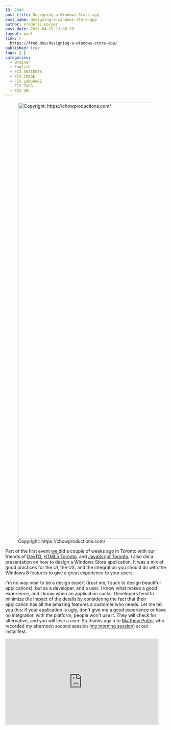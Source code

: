 ```yaml
---
ID: 2849
post_title: Designing a Windows Store app
post_name: designing-a-windows-store-app
author: Frédéric Harper
post_date: 2013-04-29 13:00:29
layout: post
link: >
  https://fred.dev/designing-a-windows-store-app/
published: true
tags: [ ]
categories:
  - Brainer
  - English
  - FIX ANTIDOTE
  - FIX IMAGE
  - FIX LANGUAGE
  - FIX TAGS
  - FIX URL
---
```

<figure><img alt="Copyright: https://chowproductions.com/" src="http://fred.dev/wp-content/uploads/2013/04/883686_446458512101134_320476237_o.jpg" width="2048" height="1366"/><figcaption> Copyright: https://chowproductions.com/</figcaption></figure><p>Part of the first event <a href="https://web.archive.org/web/20130628080719/http://www.webnotwar.ca/" target="_blank" rel="noopener noreferrer">we </a>did a couple of weeks ago in Toronto with our friends of <a href="https://devto.ca" target="_blank" rel="noopener noreferrer">DevTO</a>, <a href="http://htmltoronto.ca/" target="_blank" rel="noopener noreferrer">HTML5 Toronto</a>, and <a href="https://www.meetup.com/torontojs/" target="_blank" rel="noopener noreferrer">JavaScript Toronto</a>, I also did a presentation on how to design a Windows Store application. It was a mix of good practices for the UI, the UX, and the integration you should do with the Windows 8 features to give a great experience to your users.</p><p>I'm no way near to be a design expert (trust me, I suck to design beautiful applications), but as a developer, and a user, I know what makes a good experience, and I know when an application sucks. Developers tend to minimize the impact of the details by considering the fact that their application has all the amazing features a customer who needs. Let me tell you this: if your application is ugly, don't give me a good experience or have no integration with the platform, people won't use it. They will check for alternative, and you will lose a user. So thanks again to <a href="https://twitter.com/askMP" target="_blank" rel="noopener noreferrer">Matthew Potter</a> who recorded my afternoon second session (<a title="HTML5 &amp; Windows 8, friends with benefits" href="https://fred.dev/html5-windows-8-friends-with-benefits/">my morning session</a>) at our installfest.</p><p style="text-align:center"><div class="embed video YouTube"><iframe width="480" height="270" src="https://www.youtube.com/embed/fYfy8VjIkog?feature=oembed" frameborder="0" allowfullscreen></iframe></div></p>